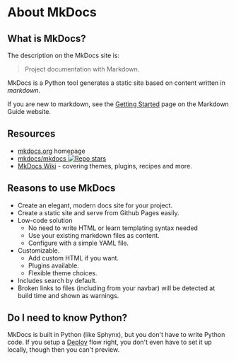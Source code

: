 # About MkDocs



## What is MkDocs?

The description on the MkDocs site is:

> Project documentation with Markdown.

MkDocs is a Python tool generates a static site based on content written in *markdown*.

If you are new to markdown, see the [Getting Started](https://www.markdownguide.org/getting-started/) page on the Markdown Guide website.


## Resources

- [mkdocs.org](https://www.mkdocs.org) homepage
- [mkdocs/mkdocs ![Repo stars](https://img.shields.io/github/stars/mkdocs/mkdocs?style=social)](https://github.com/mkdocs/mkdocs)
- [MkDocs Wiki](https://github.com/mkdocs/mkdocs/wiki) - covering themes, plugins, recipes and more.


## Reasons to use MkDocs

- Create an elegant, modern docs site for your project.
- Create a static site and serve from Github Pages easily.
- Low-code solution
    - No need to write HTML or learn templating syntax needed
    - Use your existing markdown files as content.
    - Configure with a simple YAML file.
- Customizable.
    - Add custom HTML if you want.
    - Plugins available.
    - Flexible theme choices.
- Includes search by default.
- Broken links to files (including from your navbar) will be detected at build time and shown as warnings.


## Do I need to know Python?

MkDocs is built in Python (like Sphynx), but you don't have to write Python code. If you setup a [Deploy](deloy) flow right, you don't even have to set it up locally, though then you can't preview.
